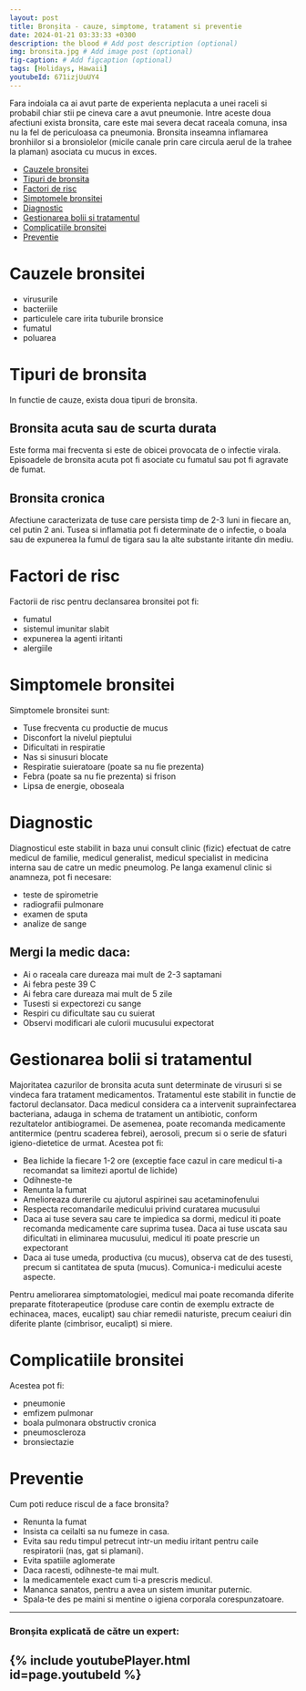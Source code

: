 ```yaml
---
layout: post
title: Bronșita - cauze, simptome, tratament si preventie
date: 2024-01-21 03:33:33 +0300
description: the blood # Add post description (optional)
img: bronsita.jpg # Add image post (optional)
fig-caption: # Add figcaption (optional)
tags: [Holidays, Hawaii]
youtubeId: 671izjUuUY4
---
```


Fara indoiala ca ai avut parte de experienta neplacuta a unei raceli si probabil chiar stii pe cineva care a avut pneumonie. Intre aceste doua afectiuni exista bronsita, care este mai severa decat raceala comuna, insa nu la fel de periculoasa ca pneumonia. Bronsita inseamna inflamarea bronhiilor si a bronsiolelor (micile canale prin care circula aerul de la trahee la plaman) asociata cu mucus in exces.

* <A href="#cauzele-bronsitei">Cauzele bronsitei</A>
* <A href="#tipuri-de-bronsita">Tipuri de bronsita</A>
* <A href="#factori-de-risc">Factori de risc</A>
* <A href="#simptomele-bronsitei">Simptomele bronsitei</A>
* <A href="#diagnostic">Diagnostic</A>
* <A href="#gestionarea-bolii-si-tratamentul">Gestionarea bolii si tratamentul</A>
* <A href="#complicatiile-bronsitei">Complicatiile bronsitei</A>
* <A href="#preventie">Preventie</A>

# Cauzele bronsitei ##

* virusurile
* bacteriile
* particulele care irita tuburile bronsice
* fumatul
* poluarea

# Tipuri de bronsita ##

In functie de cauze, exista doua tipuri de bronsita.

## Bronsita acuta sau de scurta durata

Este forma mai frecventa si este de obicei provocata de o infectie virala. Episoadele de bronsita acuta pot fi asociate cu fumatul sau pot fi agravate de fumat.

## Bronsita cronica

Afectiune caracterizata de tuse care persista timp de 2-3 luni in fiecare an, cel putin 2 ani. Tusea si inflamatia pot fi determinate de o infectie, o boala sau de expunerea la fumul de tigara sau la alte substante iritante din mediu.

# Factori de risc ##

Factorii de risc pentru declansarea bronsitei pot fi:

* fumatul
* sistemul imunitar slabit
* expunerea la agenti iritanti
* alergiile

# Simptomele bronsitei ##

Simptomele bronsitei sunt:

* Tuse frecventa cu productie de mucus
* Disconfort la nivelul pieptului
* Dificultati in respiratie
* Nas si sinusuri blocate
* Respiratie suieratoare (poate sa nu fie prezenta)
* Febra (poate sa nu fie prezenta) si frison
* Lipsa de energie, oboseala

# Diagnostic ##

Diagnosticul este stabilit in baza unui consult clinic (fizic) efectuat de catre medicul de familie, medicul generalist, medicul specialist in medicina interna sau de catre un medic pneumolog. Pe langa examenul clinic si anamneza, pot fi necesare:

* teste de spirometrie
* radiografii pulmonare
* examen de sputa
* analize de sange

## Mergi la medic daca:

* Ai o raceala care dureaza mai mult de 2-3 saptamani
* Ai febra peste 39 C
* Ai febra care dureaza mai mult de 5 zile
* Tusesti si expectorezi cu sange
* Respiri cu dificultate sau cu suierat
* Observi modificari ale culorii mucusului expectorat

# Gestionarea bolii si tratamentul ##

Majoritatea cazurilor de bronsita acuta sunt determinate de virusuri si se vindeca fara tratament medicamentos. Tratamentul este stabilit in functie de factorul declansator. Daca medicul considera ca a intervenit suprainfectarea bacteriana, adauga in schema de tratament un antibiotic, conform rezultatelor antibiogramei. De asemenea, poate recomanda medicamente antitermice (pentru scaderea febrei), aerosoli, precum si o serie de sfaturi igieno-dietetice de urmat. Acestea pot fi:

* Bea lichide la fiecare 1-2 ore (exceptie face cazul in care medicul ti-a recomandat sa limitezi aportul de lichide)
* Odihneste-te
* Renunta la fumat
* Amelioreaza durerile cu ajutorul aspirinei sau acetaminofenului
* Respecta recomandarile medicului privind curatarea mucusului
* Daca ai tuse severa sau care te impiedica sa dormi, medicul iti poate recomanda medicamente care suprima tusea. Daca ai tuse uscata sau dificultati in eliminarea mucusului, medicul iti poate prescrie un expectorant
* Daca ai tuse umeda, productiva (cu mucus), observa cat de des tusesti, precum si cantitatea de sputa (mucus). Comunica-i medicului aceste aspecte.

Pentru ameliorarea simptomatologiei, medicul mai poate recomanda diferite preparate fitoterapeutice (produse care contin de exemplu extracte de echinacea, maces, eucalipt) sau chiar remedii naturiste, precum ceaiuri din diferite plante (cimbrisor, eucalipt) si miere.

# Complicatiile bronsitei ##

Acestea pot fi:

* pneumonie
* emfizem pulmonar
* boala pulmonara obstructiv cronica
* pneumoscleroza
* bronsiectazie

# Preventie ##

Cum poti reduce riscul de a face bronsita?

* Renunta la fumat
* Insista ca ceilalti sa nu fumeze in casa.
* Evita sau redu timpul petrecut intr-un mediu iritant pentru caile respiratorii (nas, gat si plamani).
* Evita spatiile aglomerate
* Daca racesti, odihneste-te mai mult.
* Ia medicamentele exact cum ti-a prescris medicul.
* Mananca sanatos, pentru a avea un sistem imunitar puternic.
* Spala-te des pe maini si mentine o igiena corporala corespunzatoare.

---
### Bronșita explicată de către un expert:
{% include youtubePlayer.html id=page.youtubeId %}
---

